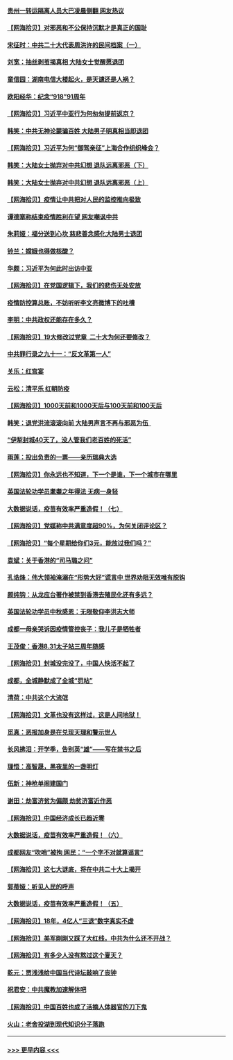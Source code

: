 #### [贵州一转运隔离人员大巴凌晨侧翻 网友热议](../pages/nsc993/n13828147.md?t=09201101) 
#### [【网海拾贝】对邪恶和不公保持沉默才是真正的国耻](../pages/nsc993/n13828124.md?t=09201101) 
#### [宋征时：中共二十大代表周洪许的民间档案（一）](../pages/nsc993/n13827891.md?t=09201101) 
#### [刘宽：抽丝剥茧揭真相 大陆女士觉醒愿退团](../pages/nsc993/n13827832.md?t=09201101) 
#### [童信园：湖南电信大楼起火，是天谴还是人祸？](../pages/nsc993/n13827822.md?t=09201101) 
#### [欧阳经华：纪念“918”91周年](../pages/nsc993/n13827813.md?t=09201101) 
#### [【网海拾贝】习近平中亚行为何匆匆提前返京？](../pages/nsc993/n13827492.md?t=09201101) 
#### [韩笑：中共无神论蒙骗百姓 大陆男子明真相当即退团](../pages/nsc993/n13827466.md?t=09201101) 
#### [【网海拾贝】习近平为何“御驾亲征”上海合作组织峰会？](../pages/nsc993/n13827067.md?t=09201101) 
#### [韩笑：大陆女士抛弃对中共幻想 退队远离邪恶（下）](../pages/nsc993/n13827048.md?t=09201101) 
#### [韩笑：大陆女士抛弃对中共幻想 退队远离邪恶（上）](../pages/nsc993/n13826374.md?t=09201101) 
#### [【网海拾贝】疫情让中共把对人民的监控推向极致](../pages/nsc993/n13826354.md?t=09201101) 
#### [谭德塞称结束疫情胜利在望 网友嘲讽中共](../pages/nsc993/n13825977.md?t=09201101) 
#### [朱莉娅：福分送到心坎 慈悲善念感化大陆男士退团](../pages/nsc993/n13825516.md?t=09201101) 
#### [铃兰：嫦娥也得做核酸？](../pages/nsc993/n13825352.md?t=09201101) 
#### [华颇：习近平为何此时出访中亚](../pages/nsc993/n13825178.md?t=09201101) 
#### [【网海拾贝】在党国逻辑下，我们的悲伤无处安放](../pages/nsc993/n13824891.md?t=09201101) 
#### [疫情防控算总账，不妨听听李文亮微博下的吐槽](../pages/nsc993/n13824869.md?t=09201101) 
#### [李明：中共政权还能存在多久？](../pages/nsc993/n13824839.md?t=09201101) 
#### [【网海拾贝】19大修改过党章  二十大为何还要修改？](../pages/nsc993/n13823963.md?t=09201101) 
#### [中共罪行录之九十一：“反文革第一人”](../pages/nsc993/n13823959.md?t=09201101) 
#### [关乐：红宫宴](../pages/nsc993/n13823779.md?t=09201101) 
#### [云松：清平乐 红朝防疫](../pages/nsc993/n13823760.md?t=09201101) 
#### [【网海拾贝】1000天前和1000天后与100天前和100天后](../pages/nsc993/n13823090.md?t=09201101) 
#### [韩笑：退党洪流滚滚向前 大陆男声言不再与邪恶为伍  ](../pages/nsc993/n13823029.md?t=09201101) 
#### [“伊犁封城40天了，没人管我们老百姓的死活”](../pages/nsc993/n13822781.md?t=09201101) 
#### [雨莲：投出负责的一票——亲历瑞典大选](../pages/nsc993/n13822441.md?t=09201101) 
#### [【网海拾贝】你永远也不知道，下一个是谁，下一个城市在哪里](../pages/nsc993/n13822187.md?t=09201101) 
#### [英国法轮功学员耄耋之年得法 无病一身轻](../pages/nsc993/n13821415.md?t=09201101) 
#### [大数据说话，疫苗有效率严重造假！（七）](../pages/nsc993/n13820824.md?t=09201101) 
#### [【网海拾贝】党媒称中共满意度超90%，为何关闭评论区？](../pages/nsc993/n13820813.md?t=09201101) 
#### [【网海拾贝】“每个星期给你们3元，能放过我们吗？”](../pages/nsc993/n13819989.md?t=09201101) 
#### [袁斌：关于香港的“司马璐之问”](../pages/nsc993/n13819975.md?t=09201101) 
#### [孔诰烽：伟大领袖淹溺在“形势大好”谎言中  世界劝阻无效唯有脱钩](../pages/nsc993/n13819903.md?t=09201101) 
#### [颜纯钩：从龙应台著作被禁到香港去殖民化还有多远？](../pages/nsc993/n13819829.md?t=09201101) 
#### [英国法轮功学员中秋感恩：无限敬仰李洪志大师](../pages/nsc993/n13819193.md?t=09201101) 
#### [成都一母亲哭诉因疫情管控丧子：我儿子是牺牲者](../pages/nsc993/n13819089.md?t=09201101) 
#### [王茂俊：香港8.31太子站三周年随感](../pages/nsc993/n13818741.md?t=09201101) 
#### [【网海拾贝】封城没完没了，中国人快活不起了](../pages/nsc993/n13818367.md?t=09201101) 
#### [成都，全城静默成了全城“罚站”](../pages/nsc993/n13818308.md?t=09201101) 
#### [清荷：中共这个大流氓](../pages/nsc993/n13817607.md?t=09201101) 
#### [【网海拾贝】文革也没有这样过，这是人间地狱！](../pages/nsc993/n13817602.md?t=09201101) 
#### [觅真：恶报加身是在兑现天理和警示世人](../pages/nsc993/n13817153.md?t=09201101) 
#### [长风拂泪：开学季，告别英“雄”——写在禁书之后](../pages/nsc993/n13817147.md?t=09201101) 
#### [理悟：高智晟，黑夜里的一盏明灯](../pages/nsc993/n13816672.md?t=09201101) 
#### [伍新：神枪单闹建国门](../pages/nsc993/n13816657.md?t=09201101) 
#### [谢田：劫富济贫为偏颇 劫贫济富近作恶](../pages/nsc993/n13816650.md?t=09201101) 
#### [【网海拾贝】中国经济成长已趋近零](../pages/nsc993/n13816463.md?t=09201101) 
#### [大数据说话，疫苗有效率严重造假！（六）](../pages/nsc993/n13816020.md?t=09201101) 
#### [成都网友“吹哨”被拘 网民：“一个字不对就算谣言”](../pages/nsc993/n13816016.md?t=09201101) 
#### [【网海拾贝】这七大谜底，将在中共二十大上揭开](../pages/nsc993/n13815193.md?t=09201101) 
#### [郭蒂娅：听见人民的呼声](../pages/nsc993/n13815063.md?t=09201101) 
#### [大数据说话，疫苗有效率严重造假！（五）](../pages/nsc993/n13814705.md?t=09201101) 
#### [【网海拾贝】18年，4亿人“三退”数字真实不虚](../pages/nsc993/n13814374.md?t=09201101) 
#### [【网海拾贝】美军刚刚又踩了大红线，中共为什么还不开战？](../pages/nsc993/n13813604.md?t=09201101) 
#### [【网海拾贝】有多少人没有熬过这个夏天？](../pages/nsc993/n13812985.md?t=09201101) 
#### [乾元：贾浅浅给中国当代诗坛敲响了丧钟](../pages/nsc993/n13812840.md?t=09201101) 
#### [祝君安：中共魔教加速解体吧](../pages/nsc993/n13812072.md?t=09201101) 
#### [【网海拾贝】中国百姓也成了活摘人体器官的刀下鬼](../pages/nsc993/n13812062.md?t=09201101) 
#### [火山：老舍投湖到现代知识分子落跑](../pages/nsc993/n13811414.md?t=09201101) 

----
#### [ >>> 更早内容 <<< ](../indexes/nsc993-earlier.md)
